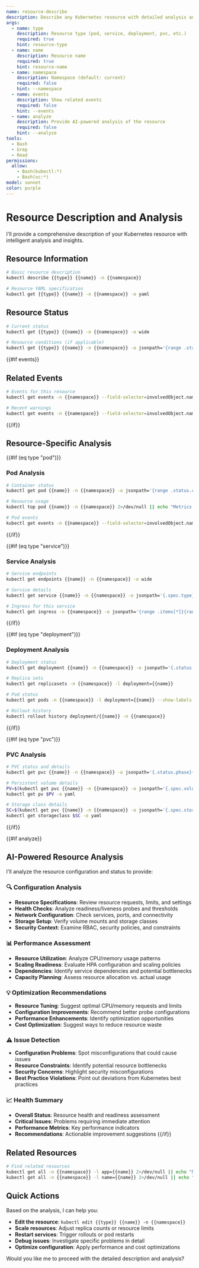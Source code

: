 ```yaml
---
name: resource-describe
description: Describe any Kubernetes resource with detailed analysis and insights
args:
  - name: type
    description: Resource type (pod, service, deployment, pvc, etc.)
    required: true
    hint: resource-type
  - name: name
    description: Resource name
    required: true
    hint: resource-name
  - name: namespace
    description: Namespace (default: current)
    required: false
    hint: --namespace
  - name: events
    description: Show related events
    required: false
    hint: --events
  - name: analyze
    description: Provide AI-powered analysis of the resource
    required: false
    hint: --analyze
tools:
  - Bash
  - Grep
  - Read
permissions:
  allow:
    - Bash(kubectl:*)
    - Bash(oc:*)
model: sonnet
color: purple
---
```


# Resource Description and Analysis

I'll provide a comprehensive description of your Kubernetes resource with intelligent analysis and insights.

## Resource Information

```bash
# Basic resource description
kubectl describe {{type}} {{name}} -n {{namespace}}

# Resource YAML specification
kubectl get {{type}} {{name}} -n {{namespace}} -o yaml
```

## Resource Status

```bash
# Current status
kubectl get {{type}} {{name}} -n {{namespace}} -o wide

# Resource conditions (if applicable)
kubectl get {{type}} {{name}} -n {{namespace}} -o jsonpath='{range .status.conditions[*]}{.type}{"="}{.status}{" - "}{.reason}{": "}{.message}{"\n"}{end}'
```

{{#if events}}
## Related Events

```bash
# Events for this resource
kubectl get events -n {{namespace}} --field-selector=involvedObject.name={{name}},involvedObject.kind={{type}} --sort-by='.lastTimestamp'

# Recent warnings
kubectl get events -n {{namespace}} --field-selector=involvedObject.name={{name}},involvedObject.kind={{type}},type=Warning --sort-by='.lastTimestamp' | tail -10
```
{{/if}}

## Resource-Specific Analysis

{{#if (eq type "pod")}}
### Pod Analysis
```bash
# Container status
kubectl get pod {{name}} -n {{namespace}} -o jsonpath='{range .status.containerStatuses[*]}{.name}{"\n  Ready: "}{.ready}{"\n  RestartCount: "}{.restartCount}{"\n  State: "}{.state}{"\n\n"}{end}'

# Resource usage
kubectl top pod {{name}} -n {{namespace}} 2>/dev/null || echo "Metrics not available"

# Pod events
kubectl get events -n {{namespace}} --field-selector=involvedObject.name={{name}} --sort-by='.lastTimestamp'
```
{{/if}}

{{#if (eq type "service")}}
### Service Analysis
```bash
# Service endpoints
kubectl get endpoints {{name}} -n {{namespace}} -o wide

# Service details
kubectl get service {{name}} -n {{namespace}} -o jsonpath='{.spec.type}{"\nClusterIP: "}{.spec.clusterIP}{"\nPorts: "}{range .spec.ports[*]}{.port}{"/"}{.targetPort}{", "}{end}{"\n"}'

# Ingress for this service
kubectl get ingress -n {{namespace}} -o jsonpath='{range .items[*]}{range .spec.rules[*]}{range .http.paths[*]}{.backend.service.name}{"\n"}{end}{end}{end}' | grep {{name}}
```
{{/if}}

{{#if (eq type "deployment")}}
### Deployment Analysis
```bash
# Deployment status
kubectl get deployment {{name}} -n {{namespace}} -o jsonpath='{.status.readyReplicas}{"/"}{.status.replicas}{" replicas ready"}'

# Replica sets
kubectl get replicasets -n {{namespace}} -l deployment={{name}}

# Pod status
kubectl get pods -n {{namespace}} -l deployment={{name}} --show-labels

# Rollout history
kubectl rollout history deployment/{{name}} -n {{namespace}}
```
{{/if}}

{{#if (eq type "pvc")}}
### PVC Analysis
```bash
# PVC status and details
kubectl get pvc {{name}} -n {{namespace}} -o jsonpath='{.status.phase}{"\nStorageClass: "}{.spec.storageClassName}{"\nAccessModes: "}{.spec.accessModes}{"\nCapacity: "}{.status.capacity.storage}{"\n"}'

# Persistent volume details
PV=$(kubectl get pvc {{name}} -n {{namespace}} -o jsonpath='{.spec.volumeName}')
kubectl get pv $PV -o yaml

# Storage class details
SC=$(kubectl get pvc {{name}} -n {{namespace}} -o jsonpath='{.spec.storageClassName}')
kubectl get storageclass $SC -o yaml
```
{{/if}}

{{#if analyze}}
## AI-Powered Resource Analysis

I'll analyze the resource configuration and status to provide:

### 🔍 Configuration Analysis
- **Resource Specifications**: Review resource requests, limits, and settings
- **Health Checks**: Analyze readiness/liveness probes and thresholds
- **Network Configuration**: Check services, ports, and connectivity
- **Storage Setup**: Verify volume mounts and storage classes
- **Security Context**: Examine RBAC, security policies, and constraints

### 📊 Performance Assessment
- **Resource Utilization**: Analyze CPU/memory usage patterns
- **Scaling Readiness**: Evaluate HPA configuration and scaling policies
- **Dependencies**: Identify service dependencies and potential bottlenecks
- **Capacity Planning**: Assess resource allocation vs. actual usage

### 💡 Optimization Recommendations
- **Resource Tuning**: Suggest optimal CPU/memory requests and limits
- **Configuration Improvements**: Recommend better probe configurations
- **Performance Enhancements**: Identify optimization opportunities
- **Cost Optimization**: Suggest ways to reduce resource waste

### ⚠️ Issue Detection
- **Configuration Problems**: Spot misconfigurations that could cause issues
- **Resource Constraints**: Identify potential resource bottlenecks
- **Security Concerns**: Highlight security misconfigurations
- **Best Practice Violations**: Point out deviations from Kubernetes best practices

### 📈 Health Summary
- **Overall Status**: Resource health and readiness assessment
- **Critical Issues**: Problems requiring immediate attention
- **Performance Metrics**: Key performance indicators
- **Recommendations**: Actionable improvement suggestions
{{/if}}

## Related Resources

```bash
# Find related resources
kubectl get all -n {{namespace}} -l app={{name}} 2>/dev/null || echo "No resources with label app={{name}}"
kubectl get all -n {{namespace}} -l name={{name}} 2>/dev/null || echo "No resources with label name={{name}}"
```

## Quick Actions

Based on the analysis, I can help you:
- **Edit the resource**: `kubectl edit {{type}} {{name}} -n {{namespace}}`
- **Scale resources**: Adjust replica counts or resource limits
- **Restart services**: Trigger rollouts or pod restarts
- **Debug issues**: Investigate specific problems in detail
- **Optimize configuration**: Apply performance and cost optimizations

Would you like me to proceed with the detailed description and analysis?